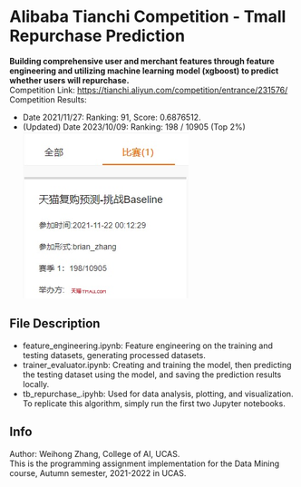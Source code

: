 # Alibaba Tianchi Competition - Tmall Repurchase Prediction
**Building comprehensive user and merchant features through feature engineering and utilizing machine learning model (xgboost) to predict whether users will repurchase.** \
Competition Link: https://tianchi.aliyun.com/competition/entrance/231576/ \
Competition Results:
* Date 2021/11/27: Ranking: 91, Score: 0.6876512.
* (Updated) Date 2023/10/09: Ranking: 198 / 10905 (Top 2%) \
![ranking](./ranking.jpg)

## File Description
* feature_engineering.ipynb: Feature engineering on the training and testing datasets, generating processed datasets.
* trainer_evaluator.ipynb: Creating and training the model, then predicting the testing dataset using the model, and saving the prediction results locally.
* tb_repurchase_.ipyhb: Used for data analysis, plotting, and visualization.
To replicate this algorithm, simply run the first two Jupyter notebooks.

## Info
Author: Weihong Zhang, College of AI, UCAS. \
This is the programming assignment implementation for the Data Mining course, Autumn semester, 2021-2022 in UCAS.
